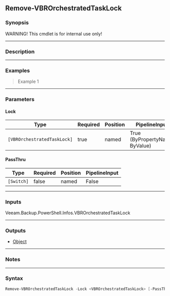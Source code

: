Remove-VBROrchestratedTaskLock
------------------------------

### Synopsis
WARNING! This cmdlet is for internal use only!

---

### Description

---

### Examples
> Example 1

---

### Parameters
#### **Lock**

|Type                       |Required|Position|PipelineInput                 |
|---------------------------|--------|--------|------------------------------|
|`[VBROrchestratedTaskLock]`|true    |named   |True (ByPropertyName, ByValue)|

#### **PassThru**

|Type      |Required|Position|PipelineInput|
|----------|--------|--------|-------------|
|`[Switch]`|false   |named   |False        |

---

### Inputs
Veeam.Backup.PowerShell.Infos.VBROrchestratedTaskLock

---

### Outputs
* [Object](https://learn.microsoft.com/en-us/dotnet/api/System.Object)

---

### Notes

---

### Syntax
```PowerShell
Remove-VBROrchestratedTaskLock -Lock <VBROrchestratedTaskLock> [-PassThru] [<CommonParameters>]
```
